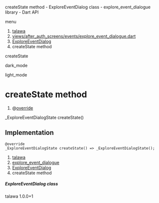 




createState method - ExploreEventDialog class - explore\_event\_dialogue library - Dart API







menu

1. [talawa](../../index.html)
2. [views/after\_auth\_screens/events/explore\_event\_dialogue.dart](../../file-___home_harshil_Desktop_open-source_palisadoes_talawa_lib_views_after_auth_screens_events_explore_event_dialogue/)
3. [ExploreEventDialog](../../file-___home_harshil_Desktop_open-source_palisadoes_talawa_lib_views_after_auth_screens_events_explore_event_dialogue/ExploreEventDialog-class.html)
4. createState method

createState


dark\_mode

light\_mode




# createState method


1. @[override](https://api.flutter.dev/flutter/dart-core/override-constant.html)

\_ExploreEventDialogState
createState()

## Implementation

```
@override
_ExploreEventDialogState createState() => _ExploreEventDialogState();
```

 


1. [talawa](../../index.html)
2. [explore\_event\_dialogue](../../file-___home_harshil_Desktop_open-source_palisadoes_talawa_lib_views_after_auth_screens_events_explore_event_dialogue/)
3. [ExploreEventDialog](../../file-___home_harshil_Desktop_open-source_palisadoes_talawa_lib_views_after_auth_screens_events_explore_event_dialogue/ExploreEventDialog-class.html)
4. createState method

##### ExploreEventDialog class





talawa
1.0.0+1






